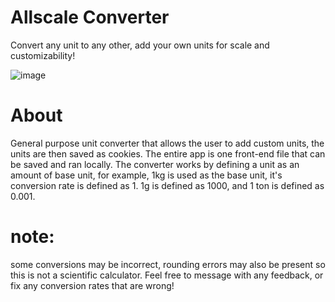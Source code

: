 # Allscale Converter

Convert any unit to any other, add your own units for scale and customizability! 

![image](https://github.com/user-attachments/assets/0ede8e87-d22d-4519-808b-2aa8ce4266d7)

# About

General purpose unit converter that allows the user to add custom units, the units are then saved as cookies. The entire app is one front-end file that can be saved and ran locally.
The converter works by defining a unit as an amount of base unit, for example, 1kg is used as the base unit, it's conversion rate is defined as 1. 1g is defined as 1000, and 1 ton is defined as 0.001.

# note: 
some conversions may be incorrect, rounding errors may also be present so this is not a scientific calculator. Feel free to message with any feedback, or fix any conversion rates that are wrong!
